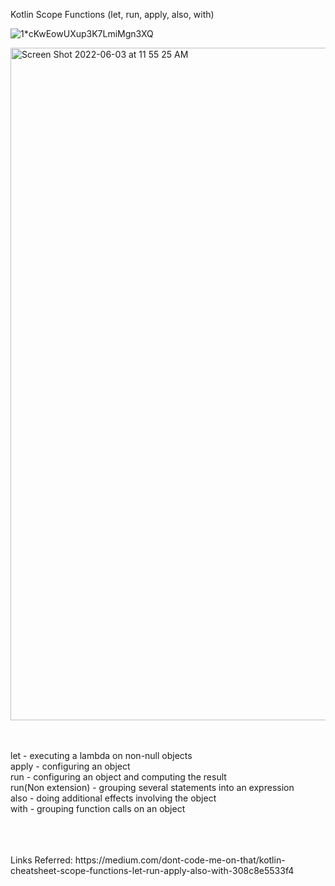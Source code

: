 Kotlin Scope Functions (let, run, apply, also, with)

![1*cKwEowUXup3K7LmiMgn3XQ](https://user-images.githubusercontent.com/94926624/171901357-e5f5fb1f-8298-4f51-85e7-adfef8b23542.png)

<img width="1076" alt="Screen Shot 2022-06-03 at 11 55 25 AM" src="https://user-images.githubusercontent.com/94926624/171901711-4a347383-5844-4051-b4e1-ddf6273c1be8.png">

<br/>
<br/>
<br/>

let                     -   executing a lambda on non-null objects
<br/>
apply                   -   configuring an object
<br/>
run                     -   configuring an object and computing the result
<br/>
run(Non extension)      -   grouping several statements into an expression
<br/>
also                    -   doing additional effects involving the object
<br/>
with                    -   grouping function calls on an object
<br/>





<br/>
<br/>
<br/>
Links Referred:
https://medium.com/dont-code-me-on-that/kotlin-cheatsheet-scope-functions-let-run-apply-also-with-308c8e5533f4
